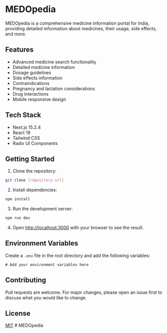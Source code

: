 # MEDOpedia

MEDOpedia is a comprehensive medicine information portal for India, providing detailed information about medicines, their usage, side effects, and more.

## Features

- Advanced medicine search functionality
- Detailed medicine information
- Dosage guidelines
- Side effects information
- Contraindications
- Pregnancy and lactation considerations
- Drug interactions
- Mobile responsive design

## Tech Stack

- Next.js 15.2.4
- React 19
- Tailwind CSS
- Radix UI Components

## Getting Started

1. Clone the repository:
```bash
git clone [repository-url]
```

2. Install dependencies:
```bash
npm install
```

3. Run the development server:
```bash
npm run dev
```

4. Open [http://localhost:3000](http://localhost:3000) with your browser to see the result.

## Environment Variables

Create a `.env` file in the root directory and add the following variables:
```
# Add your environment variables here
```

## Contributing

Pull requests are welcome. For major changes, please open an issue first to discuss what you would like to change.

## License

[MIT](https://choosealicense.com/licenses/mit/) # MEDOpedia
